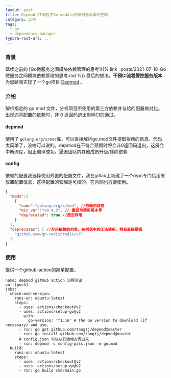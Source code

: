 ```yaml
---
layout: post
title: Depmod CI流程下Go module依赖最低版本的控制
category: 工作
tags: 
  - go
  - dependency-manager
typora-root-url: ..
---
```



### 背景

延续之前的 [Go微服务之间模块依赖管理的思考]({% link _posts/2021-07-18-Go微服务之间模块依赖管理的思考.md %}) 最后的想法，**干预CI流程管控服务版本** 为思路我实现了一个go项目 [Depmod](https://github.com/tangtj/depmod) 。


### 介绍
解析指定的 go.mod 文件，分析项目所使用的第三方依赖并与给的配置做对比。出现违背配置的依赖时，非 0 返回码退出影响CI的通过。

#### depmod
使用了 `golang.org/x/mod`库，可以直接解析go.mod文件提取依赖的信息。代码太简单了，没啥可以说的。depmod在不符合预期时将会非0返回码退出，这将会中断流程，阻止编译成功。逼迫团队内其他成员升级/移除依赖

#### config
依赖的配置我选择使用外置的配置文件，我在gitlab上新建了一个repo专门给用来放置配置信息，这样配置的管理是可控的，在内网也方便使用。
```json
{
  "mods":[
    {
      "name":"golang.org/x/mod", //依赖的路径
      "min_ver":"v0.4.3", // 最低可使用版本号
      "deprecated": true //是否弃用
    }
  ],
  "deprecates": [ //弃用依赖的列表，在列表中的无法使用，将会直接报错
    "github.com/go-redis/redis/v7"
  ]
}
```

### 使用
提供一个github-action的简单配置。
```
name: depmod github action 流程测试
on: [push]
jobs:
  check-mod-version:
    runs-on: ubuntu-latest
    steps:
      - uses: actions/checkout@v2
      - uses: actions/setup-go@v2
        with:
          go-version: '^1.16' # The Go version to download (if necessary) and use.
      - run: go get github.com/tangtj/depmod@master
      - run: go install github.com/tangtj/depmod@master
      # config.json 可以从其他地方弄过来
      - run: depmod -c config-pass.json -m go.mod
  build:
    runs-on: ubuntu-latest
    steps:
      - uses: actions/checkout@v2
      - uses: actions/setup-go@v2
      - run: go build cmd/main.go
```